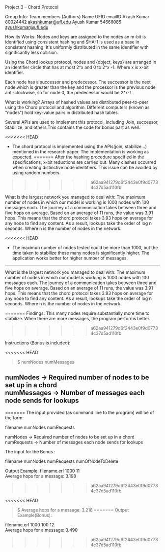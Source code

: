 Project 3 – Chord Protocol

Group Info:
Team members (Authors)
Name	          UFID        emailID
Akash Kumar	    80024442    akashkumar@ufl.edu
Ayush Kumar	    54666085    ayushkumar@ufl.edu

How its Works:
Nodes and keys are assigned to the nodes an m-bit is identified using consistent hashing and SHA-1 is used as a base in consistent hashing. It's uniformly distributed in the same identifier with significantly less collision.

Using the Chord lookup protocol, nodes and {object, keys} are arranged in an identifier circle that has at most 2^x and 0 to 2^x -1. Where x is x-bit identifier.

Each node has a successor and predecessor. The successor is the next node which is greater than the key and the processor is the previous node anti-clockwise, so for node 0, the predecessor would be 2^x-1.

What is working?
Arrays of hashed values are distributed peer-to-peer using the Chord protocol and algorithm. Different computers (known as "nodes") hold key-value pairs in distributed hash tables.

Several APIs are used to implement this protocol, including Join, successor, Stabilize, and others.This contains the code for bonus part as well.

<<<<<<< HEAD
* The chord protocol is implemented using the APIs(join, stabilize...) mentioned in the research paper. The implementation is working as expected.
=======
After the hashing procedure specified in the specifications, x-bit reductions are carried out.
Many clashes occurred when creating distinctive node identifiers. This issue can be avoided by using random numbers.
>>>>>>> a62aa941279d6f2443e0f9d07734c37d5ad110fb

What is the largest network you managed to deal with:
The maximum number of nodes in which our model is working is 1000 nodes with 100 messages each. The journey of a communication takes between three and five hops on average. Based on an average of 11 runs, the value was 3.91 hops. This means that the chord protocol takes 3.93 hops on average for any node to find any content. As a result, lookups take the order of log n seconds. Where n is the number of nodes in the network.


<<<<<<< HEAD
* The maximun number of nodes tested could be more than 1000, but the time taken to stabilize these many nodes is significantly higher. The application works better for higher number of messages.
---
What is the largest network you managed to deal with:
The maximum number of nodes in which our model is working is 1000 nodes with 100 messages each. The journey of a communication takes between three and five hops on average. Based on an average of 11 runs, the value was 3.91 hops. This means that the chord protocol takes 3.93 hops on average for any node to find any content. As a result, lookups take the order of log n seconds. Where n is the number of nodes in the network.

=======
Findings:
This many nodes require substantially more time to stabilize. When there are more messages, the program performs better.
>>>>>>> a62aa941279d6f2443e0f9d07734c37d5ad110fb


Instructions (Bonus is included):

<<<<<<< HEAD
>$ numNodes numMessages

numNodes -> Required number of nodes to be set up in a chord  
numMessages -> Number of messages each node sends for lookups
---
=======
The input provided (as command line to the program) will be of the form:

filename numNodes  numRequests

numNodes -> Required number of nodes to be set up in a chord
numRequests -> Number of messages each node sends for lookups

The input for the Bonus :

filename numNodes  numRequests numOfNodeToDelete

Output Example:
filename.erl 1000 11  
Average hops for a message: 3.198
>>>>>>> a62aa941279d6f2443e0f9d07734c37d5ad110fb


<<<<<<< HEAD
>$ Average hops for a message: 3.218
=======
Output Example(Bonus):

filename.erl 1000 100 12  
Average hops for a message: 3.490

>>>>>>> a62aa941279d6f2443e0f9d07734c37d5ad110fb


